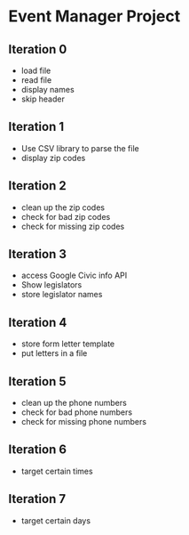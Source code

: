 # Event Manager Project

## Iteration 0
- load file
- read file
- display names
- skip header

## Iteration 1
- Use CSV library to parse the file
- display zip codes

## Iteration 2
- clean up the zip codes
- check for bad zip codes
- check for missing zip codes

## Iteration 3
- access Google Civic info API
- Show legislators
- store legislator names

## Iteration 4
- store form letter template
- put letters in a file

## Iteration 5
- clean up the phone numbers
- check for bad phone numbers
- check for missing phone numbers

## Iteration 6
- target certain times

## Iteration 7
- target certain days